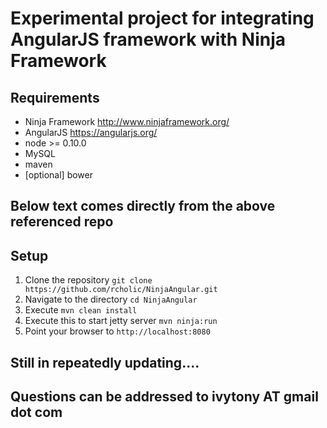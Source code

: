 # Experimental project for integrating AngularJS framework with Ninja Framework

## Requirements
- Ninja Framework http://www.ninjaframework.org/
- AngularJS https://angularjs.org/
- node >= 0.10.0
- MySQL
- maven
- [optional] bower

## Below text comes directly from the above referenced repo
## Setup

1. Clone the repository `git clone https://github.com/rcholic/NinjaAngular.git`
1. Navigate to the directory `cd NinjaAngular`
1. Execute `mvn clean install`
1. Execute this to start jetty server `mvn ninja:run`
1. Point your browser to `http://localhost:8080`

## Still in repeatedly updating....
## Questions can be addressed to ivytony AT gmail dot com
